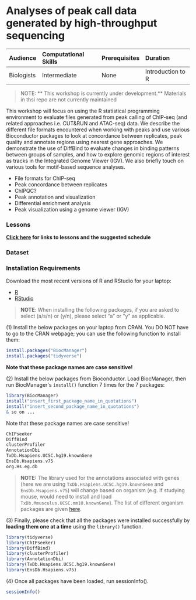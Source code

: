 # Analyses of peak call data generated by high-throughput sequencing

| Audience | Computational Skills | Prerequisites | Duration |
:----------|:----------|:----------|:----------|
| Biologists | Intermediate | None | Introduction to R |

> NOTE: ** This workshop is currently under development.**
> Materials in thsi repo are not currently maintained


This workshop will focus on using the R statistical programming environment to evaluate files generated from peak calling of ChIP-seq (and related approaches i.e. CUT&RUN and ATAC-seq) data. We describe the different file formats encountered when working with peaks and use various Bioconductor packages to look at concordance between replicates, peak quality and annotate regions using nearest gene approaches. We demonstrate the use of DiffBind to evaluate changes in binding patterns between groups of samples, and how to explore genomic regions of interest as tracks in the Integrated Genome Viewer (IGV). We also briefly touch on various tools for motif-based sequence analyses.


* File formats for ChIP-seq
* Peak concordance between replicates
* ChIPQC?
* Peak annotation and visualization
* Differential enrichment analysis
* Peak visualization using a genome viewer (IGV)


### Lessons
**[Click here]() for links to lessons and the suggested schedule**

### Dataset

### Installation Requirements

Download the most recent versions of R and RStudio for your laptop:

 - [R](http://lib.stat.cmu.edu/R/CRAN/) 
 - [RStudio](https://www.rstudio.com/products/rstudio/download/#download)
 
> **NOTE**: When installing the following packages, if you are asked to select (a/s/n) or (y/n), please select “a” or "y" as applicable.

(1) Install the below packages on your laptop from CRAN. You DO NOT have to go to the CRAN webpage; you can use the following function to install them:


```r
install.packages("BiocManager")
install.packages("tidyverse")
```

**Note that these package names are case sensitive!**


(2) Install the below packages from Bioconductor. Load BiocManager, then run BiocManager's `install()` function 7 times for the 7 packages:

```r
library(BiocManager)
install("insert_first_package_name_in_quotations")
install("insert_second_package_name_in_quotations")
& so on ...
```

Note that these package names are case sensitive!

```r
ChIPseeker
DiffBind
clusterProfiler
AnnotationDbi
TxDb.Hsapiens.UCSC.hg19.knownGene
EnsDb.Hsapiens.v75
org.Hs.eg.db
```

> **NOTE:** The library used for the annotations associated with genes (here we are using `TxDb.Hsapiens.UCSC.hg19.knownGene` and `EnsDb.Hsapiens.v75`) will change based on organism (e.g. if studying mouse, would need to install and load `TxDb.Mmusculus.UCSC.mm10.knownGene`). The list of different organism packages are given [here](https://github.com/hbctraining/Training-modules/raw/master/DGE-functional-analysis/img/available_annotations.png).

(3) Finally, please check that all the packages were installed successfully by **loading them one at a time** using the `library()` function.  

```r
library(tidyverse)
library(ChIPseeker)
library(DiffBind)
library(clusterProfiler)
library(AnnotationDbi)
library(TxDb.Hsapiens.UCSC.hg19.knownGene)
library(EnsDb.Hsapiens.v75)
```

(4) Once all packages have been loaded, run sessionInfo().  

```r
sessionInfo()
```
